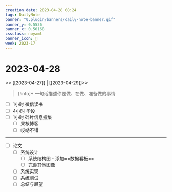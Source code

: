 ```yaml
---
creation date: 2023-04-28 08:24
tags: DailyNote
banner: "0.plugin/banners/daily-note-banner.gif"
banner_y: 0.5536
banner_x: 0.50168
cssclass: noyaml
banner_icon: 💌
week: 2023-17
---
```


# 2023-04-28

<< [[2023-04-27]] | [[2023-04-29]]>>


> [!info]+ 一句话描述你要做、在做、准备做的事情
> 


- [ ] 1小时 微信读书
- [ ] 4小时 毕设
- [ ] 1小时 碎片信息搜集
	- [ ] 果核博客
	- [ ] 哎呦不错

---

- [ ] 论文
	- [ ] 系统设计
		- [ ] 系统结构图 - 添加==数据看板==
		- [ ] 完善其他图像
	- [ ] 系统实现
	- [ ] 系统测试
	- [ ] 总结与展望
